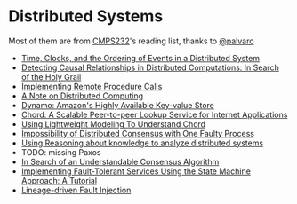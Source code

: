 # Distributed Systems

Most of them are from [CMPS232](https://github.com/palvaro/CMPS232-Fall16)'s reading list, thanks to [@palvaro](https://github.com/palvaro)

- [Time, Clocks, and the Ordering of Events in a Distributed System](time_clocks)
- [Detecting Causal Relationships in Distributed Computations: In Search of the Holy Grail](causal_relationship)
- [Implementing Remote Procedure Calls](rpc)
- [A Note on Distributed Computing](anti-rpc)
- [Dynamo: Amazon's Highly Available Key-value Store](dynamo)
- [Chord: A Scalable Peer-to-peer Lookup Service for Internet Applications](chord)
- [Using Lightweight Modeling To Understand Chord](chord-light)
- [Impossibility of Distributed Consensus with One Faulty Process](flp-impossibility)
- [Using Reasoning about knowledge to analyze distributed systems](rak)
- TODO: missing Paxos
- [In Search of an Understandable Consensus Algorithm](raft)
- [Implementing Fault-Tolerant Services Using the State Machine Approach: A Tutorial](replicated-state-machine)
- [Lineage-driven Fault Injection](ldfi)

